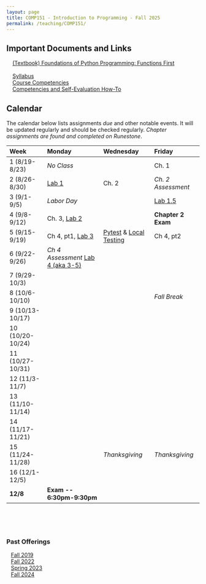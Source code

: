 ```yaml
---
layout: page
title: COMP151 - Introduction to Programming - Fall 2025
permalink: /teaching/COMP151/
---
```


## Important Documents and Links 

&nbsp;&nbsp;&nbsp; [(Textbook) Foundations of Python Programming: Functions First](https://runestone.academy/ns/books/published/mc_comp151_foppff_fa25/fopp-ff-3.html) <br><br>
&nbsp;&nbsp;&nbsp; [Syllabus](/teaching/COMP151/fa25/comp151-syllabus.pdf)<br>
&nbsp;&nbsp;&nbsp; [Course Competencies](/teaching/COMP151/fa25/COMP151-Competencies.pdf)<br>
&nbsp;&nbsp;&nbsp; [Competencies and Self-Evaluation How-To](/teaching/ungrading/howto-portfolio) 

## Calendar

The calendar below lists assignments *due* and other notable events.  It will be updated regularly and should be checked regularly. *Chapter assignments are found and completed on Runestone*.

| Week | Monday | Wednesday | Friday |
| :-- | :-- | :-- | :-- |
| 1 (8/19-8/23)|  *No Class*   |     | Ch. 1  | 
| 2 (8/26-8/30)| [Lab 1](https://classroom.github.com/a/nntxWkDV) | Ch. 2 |  *Ch. 2 Assessment*  | 
| 3 (9/1-9/5)| *Labor Day* |   | [Lab 1.5](https://classroom.github.com/a/AMZndCkk)  |     
| 4 (9/8-9/12)| Ch. 3, [Lab 2](https://classroom.github.com/a/hxj-sk2t) |  | **Chapter 2 Exam** |    
| 5 (9/15-9/19)| Ch 4, pt1, [Lab 3](https://classroom.github.com/a/pWxWRhud) | [Pytest](/teaching/COMP151/docs/pytest/) & [Local Testing](/teaching/COMP151/docs/localdev/) | Ch 4, pt2 |      
| 6 (9/22-9/26)| *Ch 4 Assessment* [Lab 4 (aka 3-5)](https://classroom.github.com/a/lzbPWtd0)  | | |     
| 7 (9/29-10/3)|  | | |      
| 8 (10/6-10/10)|  | | *Fall Break* | 
| 9 (10/13-10/17)|  | | | 
| 10 (10/20-10/24)|  | | |
| 11 (10/27-10/31)|  | | | 
| 12 (11/3-11/7)|  |  |     | 
| 13 (11/10-11/14)|  | | | 
| 14 (11/17-11/21)|  | | | 
| 15 (11/24-11/28) | | *Thanksgiving* | *Thanksgiving* | 
| 16 (12/1-12/5)|  | | |
| **12/8** | **Exam -- 6:30pm-9:30pm**   | | |

<br><br><br>


### Past Offerings

&nbsp;&nbsp;&nbsp;[Fall 2019](/teaching/COMP151/fa19/) <br>
&nbsp;&nbsp;&nbsp;[Fall 2022](/teaching/COMP151/fa22/) <br>
&nbsp;&nbsp;&nbsp;[Spring 2023](/teaching/COMP151/sp23/) <br>
&nbsp;&nbsp;&nbsp;[Fall 2024](/teaching/COMP151/fa24/) 

